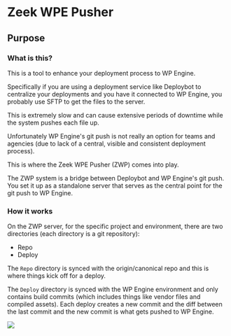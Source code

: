 # Zeek WPE Pusher

## Purpose

### What is this?

This is a tool to enhance your deployment process to WP Engine.

Specifically if you are using a deployment service like Deploybot to centralize your deployments and you have it connected to WP Engine, you probably use SFTP to get the files to the server.

This is extremely slow and can cause extensive periods of downtime while the system pushes each file up. 

Unfortunately WP Engine's git push is not really an option for teams and agencies (due to lack of a central, visible and consistent deployment process).

This is where the Zeek WPE Pusher (ZWP) comes into play.

The ZWP system is a bridge between Deploybot and WP Engine's git push. You set it up as a standalone server that serves as the central point for the git push to WP Engine.

### How it works
On the ZWP server, for the specific project and environment, there are two directories (each directory is a git repository):
- Repo
- Deploy

The `Repo` directory is synced with the origin/canonical repo and this is where things kick off for a deploy.

The `Deploy` directory is synced with the WP Engine environment and only contains build commits (which includes things like vendor files and compiled assets). Each deploy creates a new commit and the diff between the last commit and the new commit is what gets pushed to WP Engine.

![](http://d.pr/i/I9lLJo/1Itjqkqc+)
